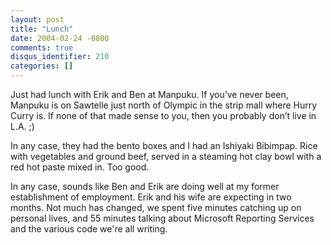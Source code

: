 ```yaml
---
layout: post
title: "Lunch"
date: 2004-02-24 -0800
comments: true
disqus_identifier: 210
categories: []
---
```

Just had lunch with Erik and Ben at Manpuku. If you’ve never been,
Manpuku is on Sawtelle just north of Olympic in the strip mall where
Hurry Curry is. If none of that made sense to you, then you probably
don’t live in L.A. ;)

In any case, they had the bento boxes and I had an Ishiyaki Bibimpap.
Rice with vegetables and ground beef, served in a steaming hot clay bowl
with a red hot paste mixed in. Too good.

In any case, sounds like Ben and Erik are doing well at my former
establishment of employment. Erik and his wife are expecting in two
months. Not much has changed, we spent five minutes catching up on
personal lives, and 55 minutes talking about Microsoft Reporting
Services and the various code we're all writing.

